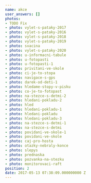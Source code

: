 ```yaml
---
name: akce
user_answers: []
photos:
- TODO Fix
- photo: vylet-s-pataky-2017
- photo: vylet-s-pataky-2016
- photo: vylet-s-pataky-2018
- photo: vylet-s-pataky-2019
- photo: svacina
- photo: vylet-s-pataky-2020
- photo: u-informacni-tabule
- photo: u-fotopasti
- photo: u-fotopasti-1
- photo: privitani-ve-skole
- photo: ci-je-to-stopa
- photo: navigace-s-gps
- photo: darek-od-deti-1
- photo: hledame-stopy-v-pisku
- photo: co-je-to-fotopast
- photo: na-stezce-s-detmi-2
- photo: hledani-pokladu-2
- photo: hled
- photo: hledani-pokladu-1
- photo: hledani-pokladu
- photo: hledani-pokladu-3
- photo: na-stezce-s-detmi-1
- photo: na-stezce-s-detmi
- photo: povidani-ve-skole-1
- photo: povidani-ve-skole
- photo: caj-pro-hosta
- photo: otazky-nebraly-konce
- photo: slepys
- photo: prednaska
- photo: pozvanka-na-stezku
- photo: monitorovaci-raft
position: 2
date: 2017-05-13 07:38:09.000000000 Z
---
```

